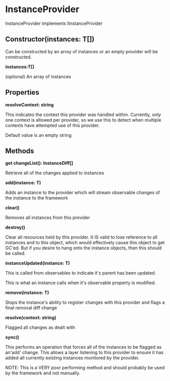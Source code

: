 # InstanceProvider<T extends Instance>

InstanceProvider implements IInstancePrivider

## Constructor(instances: T[])

Can be constructed by an arroy of instances or an empty provider will be constructed. 

**instances:T[]**

(optional) An array of instances

## Properties

**resolveContext: string**

This indicates the context this provider was handled within. Currently, only one context is allowed per provider, so we use this to detect when multiple contexts have attempted use of this provider.

Default value is an empty string

## Methods

**get changeList(): InstanceDiff<T>[]**

Retrieve all of the changes applied to instances

**add(instance: T)**

Adds an instance to the provider which will stream observable changes of the instance to the framework

**clear()**

Removes all instances from this provider

**destroy()**

Clear all resources held by this provider. It IS valid to lose reference to all instances and to this object, which would effectively cause this object to get GC'ed. But if you desire to hang onto the instance objects, then this should be called.
   
**instanceUpdated(instance: T)**

This is called from observables to indicate it's parent has been updated.

This is what an instance calls when it's observable property is modified.
   
**remove(instance: T)**

Stops the instance's ability to register changes with this provider and flags a final removal diff change

**resolve(context: string)**

Flagged all changes as dealt with

**sync()**

This performs an operation that forces all of the instances to be flagged as an'add' change. This allows a layer listening to this provider to ensure it has added all currently existing instances monitored by the provider.

NOTE: This is a VERY poor performing method and should probably be used by the framework and not manually.
  